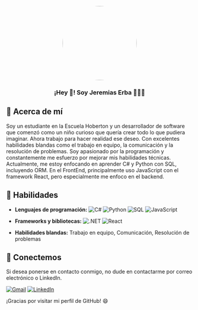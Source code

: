 <p align="center">
   <img align="center" width="200" height="200" src="https://media.licdn.com/dms/image/D4D03AQEWUXZi0wkt0g/profile-displayphoto-shrink_800_800/0/1678475608088?e=1688601600&v=beta&t=ahAc65-LxvmwHfqygFxBp76Cv9JXMogewRVqmnGHLQU" style="border-radius: 50%;" />
   <h3 align="center">¡Hey 👋! Soy Jeremias Erba 👨🏻‍💻</h3>
</p>

## 👤 Acerca de mí

Soy un estudiante en la Escuela Hoberton y un desarrollador de software que comenzó como un niño curioso que quería crear todo lo que pudiera imaginar. Ahora trabajo para hacer realidad ese deseo. Con excelentes habilidades blandas como el trabajo en equipo, la comunicación y la resolución de problemas. Soy apasionado por la programación y constantemente me esfuerzo por mejorar mis habilidades técnicas. Actualmente, me estoy enfocando en aprender C# y Python con SQL, incluyendo ORM. En el FrontEnd, principalmente uso JavaScript con el framework React, pero especialmente me enfoco en el backend.

## 🌟 Habilidades

- **Lenguajes de programación:** 
  ![C#](https://img.shields.io/badge/-C%23-239120?style=flat-square&logo=c-sharp&logoColor=white)
  ![Python](https://img.shields.io/badge/-Python-3776AB?style=flat-square&logo=python&logoColor=white)
  ![SQL](https://img.shields.io/badge/-SQL-4479A1?style=flat-square&logo=Microsoft-SQL-Server&logoColor=white)
  ![JavaScript](https://img.shields.io/badge/-JavaScript-F7DF1E?style=flat-square&logo=javascript&logoColor=black)
  
- **Frameworks y bibliotecas:** 
  ![.NET](https://img.shields.io/badge/-.NET-512BD4?style=flat-square&logo=.net&logoColor=white)
  ![React](https://img.shields.io/badge/-React-61DAFB?style=flat-square&logo=react&logoColor=black)
  
- **Habilidades blandas:** Trabajo en equipo, Comunicación, Resolución de problemas


## 💬 Conectemos

Si desea ponerse en contacto conmigo, no dude en contactarme por correo electrónico o LinkedIn.

[![Gmail](https://img.shields.io/badge/-Gmail-D14836?style=flat-square&logo=gmail&logoColor=white)](mailto:youremail@gmail.com)
[![LinkedIn](https://img.shields.io/badge/-LinkedIn-0077B5?style=flat-square&logo=linkedin&logoColor=white&link=https://www.linkedin.com/in/yourusername/)](https://www.linkedin.com/in/yourusername/)

¡Gracias por visitar mi perfil de GitHub! 😄


